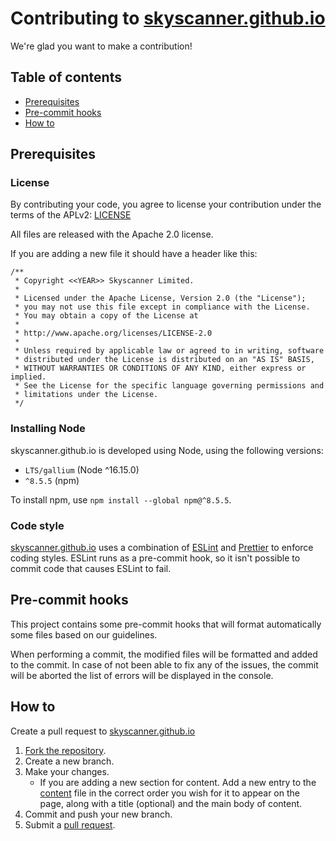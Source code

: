 # Contributing to [skyscanner.github.io](https://skyscanner.github.io)

We're glad you want to make a contribution!

## Table of contents

* [Prerequisites](#prerequisites)
* [Pre-commit hooks](#pre-commit-hooks)
* [How to](#how-to)

## Prerequisites

### License

By contributing your code, you agree to license your contribution under the terms of the APLv2: [LICENSE](./LICENSE)

All files are released with the Apache 2.0 license.

If you are adding a new file it should have a header like this:

```
/**
 * Copyright <<YEAR>> Skyscanner Limited.
 *
 * Licensed under the Apache License, Version 2.0 (the "License");
 * you may not use this file except in compliance with the License.
 * You may obtain a copy of the License at
 *
 * http://www.apache.org/licenses/LICENSE-2.0
 *
 * Unless required by applicable law or agreed to in writing, software
 * distributed under the License is distributed on an "AS IS" BASIS,
 * WITHOUT WARRANTIES OR CONDITIONS OF ANY KIND, either express or implied.
 * See the License for the specific language governing permissions and
 * limitations under the License.
 */
 ```

### Installing Node

skyscanner.github.io is developed using Node, using the following versions:

* `LTS/gallium` (Node ^16.15.0)
* `^8.5.5` (npm)

To install npm, use `npm install --global npm@^8.5.5`.

### Code style

[skyscanner.github.io](https://skyscanner.github.io) uses a combination of [ESLint](https://eslint.org) and [Prettier](https://prettier.io) to enforce coding styles. ESLint runs as a pre-commit hook, so it isn't possible to commit code that causes ESLint to fail.

## Pre-commit hooks

This project contains some pre-commit hooks that will format automatically some files based on our guidelines.

When performing a commit, the modified files will be formatted and added to the commit. In case of not been able to fix any of the issues, the commit will be aborted the list of errors will be displayed in the console.

## How to

Create a pull request to [skyscanner.github.io](https://skyscanner.github.io)

1. [Fork the repository](https://github.com/skyscanner/skyscanner.github.io/fork).
2. Create a new branch.
3. Make your changes.
    - If you are adding a new section for content. Add a new entry to the [content](./src/content.js) file in the correct order you wish for it to appear on the page, along with a title (optional) and the main body of content.
4. Commit and push your new branch.
5. Submit a [pull request](https://github.com/skyscanner/skyscanner.github.io/pulls).

